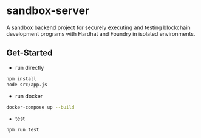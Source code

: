 # sandbox-server

A sandbox backend project for securely executing and testing blockchain development programs with Hardhat and Foundry in isolated environments.

## Get-Started

- run directly

```sh
npm install
node src/app.js
```

- run docker

```sh
docker-compose up --build
```

- test

```sh
npm run test
```
